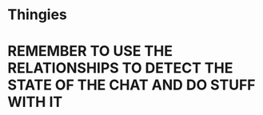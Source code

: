 # Thingies

# REMEMBER TO USE THE RELATIONSHIPS TO DETECT THE STATE OF THE CHAT AND DO STUFF WITH IT